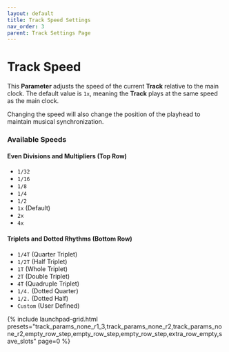 ```yaml
---
layout: default
title: Track Speed Settings
nav_order: 3
parent: Track Settings Page
---
```


# Track Speed

This **Parameter** adjusts the speed of the current **Track** relative to the main clock. The default value is `1x`, meaning the **Track** plays at the same speed as the main clock.

Changing the speed will also change the position of the playhead to maintain musical synchronization.

### Available Speeds

#### Even Divisions and Multipliers (Top Row)

- `1/32`
- `1/16`
- `1/8`
- `1/4`
- `1/2`
- `1x` (Default)
- `2x`
- `4x`

#### Triplets and Dotted Rhythms (Bottom Row)

- `1/4T` (Quarter Triplet)
- `1/2T` (Half Triplet)
- `1T` (Whole Triplet)
- `2T` (Double Triplet)
- `4T` (Quadruple Triplet)
- `1/4.` (Dotted Quarter)
- `1/2.` (Dotted Half)
- `Custom` (User Defined)

{% include launchpad-grid.html presets="track_params_none_r1_3,track_params_none_r2,track_params_none_r2,empty_row_step,empty_row_step,empty_row_step,extra_row_empty,save_slots" page=0 %}
